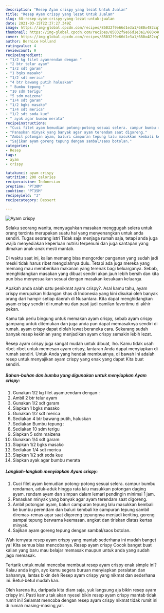 ```yaml
---
description: "Resep Ayam crispy yang lezat Untuk Jualan"
title: "Resep Ayam crispy yang lezat Untuk Jualan"
slug: 68-resep-ayam-crispy-yang-lezat-untuk-jualan
date: 2021-03-15T22:37:27.349Z
image: https://img-global.cpcdn.com/recipes/85032f9e66d1e3a1/680x482cq70/ayam-crispy-foto-resep-utama.jpg
thumbnail: https://img-global.cpcdn.com/recipes/85032f9e66d1e3a1/680x482cq70/ayam-crispy-foto-resep-utama.jpg
cover: https://img-global.cpcdn.com/recipes/85032f9e66d1e3a1/680x482cq70/ayam-crispy-foto-resep-utama.jpg
author: Bernice Holland
ratingvalue: 4
reviewcount: 9
recipeingredient:
- "1/2 kg filet ayamrendam dengan "
- "2 btr telur ayam"
- "1/2 sdt garam"
- "1 bgks masako"
- "1/2 sdt merica"
- "4 btr bawang putih haluskan"
- " Bumbu tepung "
- "10 sdm terigu"
- "5 sdm maizena"
- "1/4 sdt garam"
- "1/2 bgks masako"
- "1/4 sdt merica"
- "1/2 sdt soda kue"
- " ayak agar bumbu merata"
recipeinstructions:
- "Cuci filet ayam kemudian potong-potong sesuai selera. campur bumbu rendaman, aduk-aduk hingga rata lalu masukkan potongan daging ayam. rendam ayam dan simpan dalam lemari pendingin minimal 1 jam."
- "Panaskan minyak yang banyak agar ayam terendam saat digoreng."
- "Ambil potongan ayam, baluri campuran tepung lalu masukkan kembali ke bumbu perendam dan baluri kembali ke campuran tepung sambil diremas-remas agar saat digoreng tepungnya menjadi keriting. goreng sampai tepung berwarna keemasan. angkat dan tiriskan diatas kertas minyak."
- "Sajikan ayam goreng tepung dengan sambal/saos botolan."
categories:
- Resep
tags:
- ayam
- crispy

katakunci: ayam crispy 
nutrition: 200 calories
recipecuisine: Indonesian
preptime: "PT30M"
cooktime: "PT35M"
recipeyield: "3"
recipecategory: Dessert

---
```



![Ayam crispy](https://img-global.cpcdn.com/recipes/85032f9e66d1e3a1/680x482cq70/ayam-crispy-foto-resep-utama.jpg)

Selaku seorang wanita, menyuguhkan masakan menggugah selera untuk orang tercinta merupakan suatu hal yang menyenangkan untuk anda sendiri. Tugas seorang istri Tidak saja menjaga rumah saja, tetapi anda juga wajib menyediakan keperluan nutrisi terpenuhi dan juga santapan yang dimakan anak-anak mesti mantab.

Di waktu  saat ini, kalian memang bisa mengorder panganan yang sudah jadi meski tidak harus ribet mengolahnya dulu. Tetapi ada juga mereka yang memang mau memberikan makanan yang terenak bagi keluarganya. Sebab, menghidangkan masakan yang dibuat sendiri akan jauh lebih bersih dan kita pun bisa menyesuaikan sesuai dengan masakan kesukaan keluarga. 



Apakah anda salah satu penikmat ayam crispy?. Asal kamu tahu, ayam crispy merupakan hidangan khas di Indonesia yang kini disukai oleh banyak orang dari hampir setiap daerah di Nusantara. Kita dapat menghidangkan ayam crispy sendiri di rumahmu dan pasti jadi camilan favoritmu di akhir pekan.

Kamu tak perlu bingung untuk memakan ayam crispy, sebab ayam crispy gampang untuk ditemukan dan juga anda pun dapat memasaknya sendiri di rumah. ayam crispy dapat diolah lewat beraneka cara. Sekarang sudah banyak resep kekinian yang menjadikan ayam crispy semakin lebih lezat.

Resep ayam crispy juga sangat mudah untuk dibuat, lho. Kamu tidak usah ribet-ribet untuk memesan ayam crispy, lantaran Anda dapat menyiapkan di rumah sendiri. Untuk Anda yang hendak membuatnya, di bawah ini adalah resep untuk menyajikan ayam crispy yang enak yang dapat Kita buat sendiri.

<!--inarticleads1-->

##### Bahan-bahan dan bumbu yang digunakan untuk menyiapkan Ayam crispy:

1. Gunakan 1/2 kg filet ayam,rendam dengan :
1. Ambil 2 btr telur ayam
1. Gunakan 1/2 sdt garam
1. Siapkan 1 bgks masako
1. Gunakan 1/2 sdt merica
1. Sediakan 4 btr bawang putih, haluskan
1. Sediakan  Bumbu tepung :
1. Sediakan 10 sdm terigu
1. Siapkan 5 sdm maizena
1. Gunakan 1/4 sdt garam
1. Siapkan 1/2 bgks masako
1. Sediakan 1/4 sdt merica
1. Siapkan 1/2 sdt soda kue
1. Siapkan  ayak agar bumbu merata




<!--inarticleads2-->

##### Langkah-langkah menyiapkan Ayam crispy:

1. Cuci filet ayam kemudian potong-potong sesuai selera. campur bumbu rendaman, aduk-aduk hingga rata lalu masukkan potongan daging ayam. rendam ayam dan simpan dalam lemari pendingin minimal 1 jam.
1. Panaskan minyak yang banyak agar ayam terendam saat digoreng.
1. Ambil potongan ayam, baluri campuran tepung lalu masukkan kembali ke bumbu perendam dan baluri kembali ke campuran tepung sambil diremas-remas agar saat digoreng tepungnya menjadi keriting. goreng sampai tepung berwarna keemasan. angkat dan tiriskan diatas kertas minyak.
1. Sajikan ayam goreng tepung dengan sambal/saos botolan.




Wah ternyata resep ayam crispy yang mantab sederhana ini mudah banget ya! Kita semua bisa mencobanya. Resep ayam crispy Cocok banget buat kalian yang baru mau belajar memasak maupun untuk anda yang sudah jago memasak.

Tertarik untuk mulai mencoba membuat resep ayam crispy enak simple ini? Kalau anda ingin, ayo kamu segera buruan menyiapkan peralatan dan bahannya, lantas bikin deh Resep ayam crispy yang nikmat dan sederhana ini. Betul-betul mudah kan. 

Oleh karena itu, daripada kita diam saja, yuk langsung aja bikin resep ayam crispy ini. Pasti kamu tak akan nyesel bikin resep ayam crispy mantab tidak rumit ini! Selamat mencoba dengan resep ayam crispy nikmat tidak rumit ini di rumah masing-masing,ya!.

